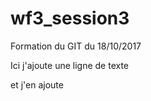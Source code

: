 # wf3_session3
Formation du GIT du 18/10/2017
 
 Ici j'ajoute une ligne de texte 
 
 et j'en ajoute
